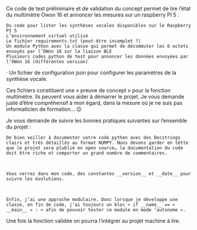 Ce code de test préliminaire et de validation du concept permet de lire l’état du multimètre Owon 16 et annoncer les mesures sur un raspberry PI 5 :

    Du code pour lister les synthèses vocales disponibles sur le Raspberry PI 5
    L’environnement virtuel utilisé
    Le fichier requirements.txt (peut-être incomplet ?)
    Un module Python avec la classe qui permet de décommuter les 6 octets envoyés par l’OWon 16 sur la liaison BLE
    Plusieurs codes python de test pour annoncer les données envoyées par l’OWon 16 (différentes version) 

·       Un fichier de configuration json pour configurer les paramètres de la synthèse vocale.

 

Ces fichiers constituent une « preuve de concept » pour la fonction multimètre. Ils peuvent vous aider à démarrer le projet. Je vous demande juste d’être compréhensif à mon égard, dans la mesure où je ne suis pas informaticien de formation… 😉

 

Je vous demande de suivre les bonnes pratiques suivantes sur l’ensemble du projet :

    De bien veiller à documenter votre code python avec des Docstrings clairs et très détaillés au format NUMPY. Nous devons garder en têtte que le projet sera plublié en open source… la documentation du code doit être riche et comporter un grand nombre de commentaires. 

 

    Vous verrez dans mon code, des constantes __version__ et __date__ pour suivre les évolutions. 

 

    Enfin, j’ai une approche modulaire. Donc lorsque je développe une classe, en fin de code, j’ai toujours un bloc « if __name__ == « __main__ » : » afin de pouvoir tester ce module en mode ‘autonome ». 

Une fois la fonction validée on pourra l’intégrer au projet machine à lire. 
